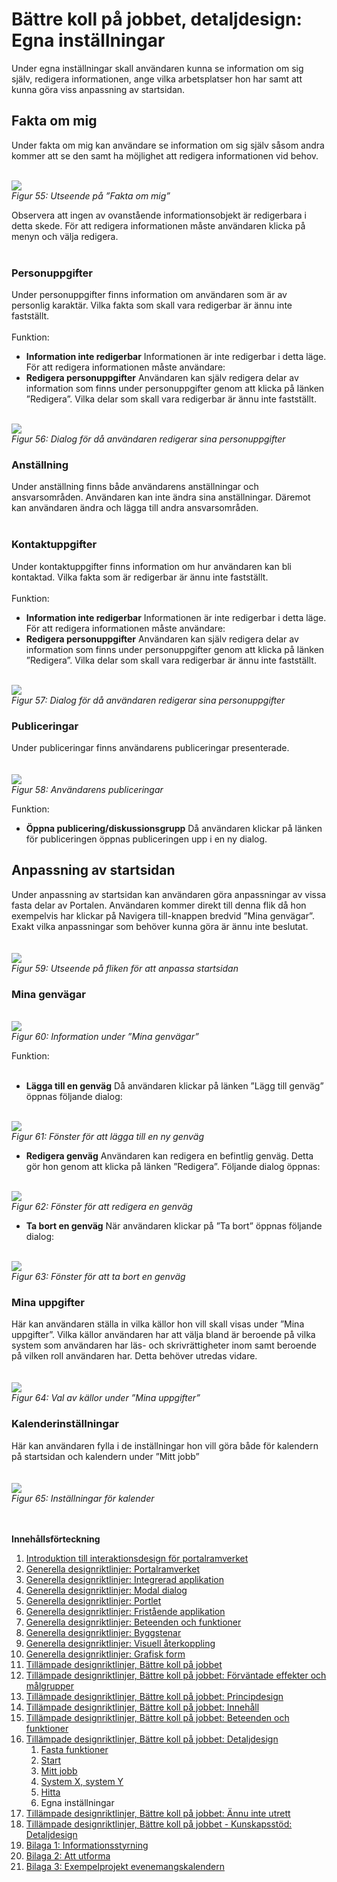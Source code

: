 # Bättre koll på jobbet, detaljdesign: Egna inställningar #

Under egna inställningar skall användaren kunna se information om sig själv, redigera informationen, ange vilka arbetsplatser hon har samt att kunna göra viss anpassning av startsidan.

## Fakta om mig ##
Under fakta om mig kan användare se information om sig själv såsom andra kommer att se den samt ha möjlighet att redigera informationen vid behov.

<br><img src='http://lh3.ggpht.com/_mHREyZKezxI/Sp47zEdA2WI/AAAAAAAAAHY/LKLd35o4wTA/s800/Picture%2058.png' />
<br><i>Figur 55: Utseende på ”Fakta om mig”</i>

Observera att ingen av ovanstående informationsobjekt är redigerbara i detta skede. För att redigera informationen måste användaren klicka på menyn och välja redigera.<br>
<br>
<h3>Personuppgifter</h3>
Under personuppgifter finns information om användaren som är av personlig karaktär. Vilka fakta som skall vara redigerbar är ännu inte fastställt.<br>
<br>
Funktion:<br>
<ul><li><b>Information inte redigerbar</b> Informationen är inte redigerbar i detta läge. För att redigera informationen måste användare:<br>
</li><li><b>Redigera personuppgifter</b> Användaren kan själv redigera delar av information som finns under personuppgifter genom att klicka på länken ”Redigera”. Vilka delar som skall vara redigerbar är ännu inte fastställt.</li></ul>

<br><img src='http://lh5.ggpht.com/_mHREyZKezxI/Sp47zLjq_aI/AAAAAAAAAHc/zvk_Sp_UFiw/s576/Picture%2059.png' />
<br><i>Figur 56: Dialog för då användaren redigerar sina personuppgifter</i>

<h3>Anställning</h3>
Under anställning finns både användarens anställningar och ansvarsområden. Användaren kan inte ändra sina anställningar. Däremot kan användaren ändra och lägga till andra ansvarsområden.<br>
<br>
<h3>Kontaktuppgifter</h3>
Under kontaktuppgifter finns information om hur användaren kan bli kontaktad. Vilka fakta som är redigerbar är ännu inte fastställt.<br>
<br>
Funktion:<br>
<ul><li><b>Information inte redigerbar</b> Informationen är inte redigerbar i detta läge. För att redigera informationen måste användare:<br>
</li><li><b>Redigera personuppgifter</b> Användaren kan själv redigera delar av information som finns under personuppgifter genom att klicka på länken ”Redigera”. Vilka delar som skall vara redigerbar är ännu inte fastställt.</li></ul>

<br><img src='http://lh3.ggpht.com/_mHREyZKezxI/Sp476qkeNQI/AAAAAAAAAHg/lnKxTQ8nids/Picture%2060.png' />
<br><i>Figur 57: Dialog för då användaren redigerar sina personuppgifter</i>

<h3>Publiceringar</h3>
Under publiceringar finns användarens publiceringar presenterade.<br>
<br>
<br><img src='http://lh4.ggpht.com/_mHREyZKezxI/Sp476ow7gNI/AAAAAAAAAHk/aa9caWCD-_8/Picture%2061.png' />
<br><i>Figur 58: Användarens publiceringar</i>

Funktion:<br>
<ul><li><b>Öppna publicering/diskussionsgrupp</b> Då användaren klickar på länken för publiceringen öppnas publiceringen upp i en ny dialog.</li></ul>

<h2>Anpassning av startsidan</h2>
Under anpassning av startsidan kan användaren göra anpassningar av vissa fasta delar av Portalen. Användaren kommer direkt till denna flik då hon exempelvis har klickar på Navigera till-knappen bredvid ”Mina genvägar”. Exakt vilka anpassningar som behöver kunna göra är ännu inte beslutat.<br>
<br>
<br><img src='http://lh6.ggpht.com/_mHREyZKezxI/Sp476juRHQI/AAAAAAAAAHo/F6cNM7X6l_g/s800/Picture%2062.png' />
<br><i>Figur 59: Utseende på fliken för att anpassa startsidan</i>

<h3>Mina genvägar</h3>

<br><img src='http://lh4.ggpht.com/_mHREyZKezxI/Sp476xuS6tI/AAAAAAAAAHs/rg01sgR2Sr0/Picture%2063.png' />
<br><i>Figur 60: Information under ”Mina genvägar”</i>

Funktion:<br>
<br>
<ul><li><b>Lägga till en genväg</b> Då användaren klickar på länken ”Lägg till genväg” öppnas följande dialog:</li></ul>

<br><img src='http://lh6.ggpht.com/_mHREyZKezxI/Sp476wZEXAI/AAAAAAAAAHw/wWAmXbp71jM/Picture%2064.png' />
<br><i>Figur 61: Fönster för att lägga till en ny genväg</i>

<ul><li><b>Redigera genväg</b> Användaren kan redigera en befintlig genväg. Detta gör hon genom att klicka på länken ”Redigera”. Följande dialog öppnas:</li></ul>

<br><img src='http://lh3.ggpht.com/_mHREyZKezxI/Sp47_bq_r0I/AAAAAAAAAH0/Xm5kKgGEKLo/s800/Picture%2065.png' />
<br><i>Figur 62: Fönster för att redigera en genväg</i>

<ul><li><b>Ta bort en genväg</b> När användaren klickar på ”Ta bort” öppnas följande dialog:</li></ul>

<br><img src='http://lh4.ggpht.com/_mHREyZKezxI/Sp47_r0XrqI/AAAAAAAAAH4/V32P8_3Jfqk/Picture%2066.png' />
<br><i>Figur 63: Fönster för att ta bort en genväg</i>

<h3>Mina uppgifter</h3>
Här kan användaren ställa in vilka källor hon vill skall visas under ”Mina uppgifter”. Vilka källor användaren har att välja bland är beroende på vilka system som användaren har läs- och skrivrättigheter inom samt beroende på vilken roll användaren har. Detta behöver utredas vidare.<br>
<br>
<br><img src='http://lh5.ggpht.com/_mHREyZKezxI/Sp47_ggQhHI/AAAAAAAAAH8/IyfvslQlCME/Picture%2067.png' />
<br><i>Figur 64: Val av källor under ”Mina uppgifter”</i>

<h3>Kalenderinställningar</h3>
Här kan användaren fylla i de inställningar hon vill göra både för kalendern på startsidan och kalendern under ”Mitt jobb”<br>
<br>
<br><img src='http://lh5.ggpht.com/_mHREyZKezxI/Sp47_l2Ae7I/AAAAAAAAAIA/jThGroQPADw/Picture%2068.png' />
<br><i>Figur 65: Inställningar för kalender</i>




<br><br>
<b>Innehållsförteckning</b>
<ol><li><a href='http://code.google.com/p/oppna-program-portalramverk/wiki/DesignriktlinjerAnvandargranssnitt'>Introduktion till interaktionsdesign för portalramverket</a>
</li><li><a href='http://code.google.com/p/oppna-program-portalramverk/wiki/GenerellaDesignriktlinjerPortalramverket?ts=1251969346&updated=GenerellaDesignriktlinjerPortalramverket'>Generella designriktlinjer: Portalramverket</a>
</li><li><a href='http://code.google.com/p/oppna-program-portalramverk/wiki/GenerellaDesignriktlinjerIntegreradApplikation?ts=1251969401&updated=GenerellaDesignriktlinjerIntegreradApplikation'>Generella designriktlinjer: Integrerad applikation</a>
</li><li><a href='http://code.google.com/p/oppna-program-portalramverk/wiki/GenerellaDesignriktlinjerModalDialog?ts=1251969439&updated=GenerellaDesignriktlinjerModalDialog'>Generella designriktlinjer: Modal dialog</a>
</li><li><a href='http://code.google.com/p/oppna-program-portalramverk/wiki/GenerellaDesignriktlinjerPortlet?ts=1251969476&updated=GenerellaDesignriktlinjerPortlet'>Generella designriktlinjer: Portlet</a>
</li><li><a href='http://code.google.com/p/oppna-program-portalramverk/wiki/GenerellaDesignriktlinjerFristandeApplikation?ts=1251969550&updated=GenerellaDesignriktlinjerFristandeApplikation'>Generella designriktlinjer: Fristående applikation</a>
</li><li><a href='http://code.google.com/p/oppna-program-portalramverk/wiki/GenerellaDesignriktlinjerBeteendeoFunktioner?ts=1251969604&updated=GenerellaDesignriktlinjerBeteendeoFunktioner'>Generella designriktlinjer: Beteenden och funktioner</a>
</li><li><a href='http://code.google.com/p/oppna-program-portalramverk/wiki/GenerellaDesignriktlinjerByggstenar?ts=1251969727&updated=GenerellaDesignriktlinjerByggstenar'>Generella designriktlinjer: Byggstenar</a>
</li><li><a href='http://code.google.com/p/oppna-program-portalramverk/wiki/GenerellaDesignriktlinjerVisuellAterkoppling?ts=1251969771&updated=GenerellaDesignriktlinjerVisuellAterkoppling'>Generella designriktlinjer: Visuell återkoppling</a>
</li><li><a href='http://code.google.com/p/oppna-program-portalramverk/wiki/GenerellaDesignriktlinjerGrafiskForm?ts=1251969808&updated=GenerellaDesignriktlinjerGrafiskForm'>Generella designriktlinjer: Grafisk form</a>
</li><li><a href='http://code.google.com/p/oppna-program-portalramverk/wiki/TillampadeDesignriktlinjerBattreKollPaJobbet?ts=1251969900&updated=TillampadeDesignriktlinjerBattreKollPaJobbet'>Tillämpade designriktlinjer, Bättre koll på jobbet</a>
</li><li><a href='http://code.google.com/p/oppna-program-portalramverk/wiki/InteraktionsdesignForvantadeEffekter'>Tillämpade designriktlinjer, Bättre koll på jobbet: Förväntade effekter och målgrupper</a>
</li><li><a href='http://code.google.com/p/oppna-program-portalramverk/wiki/InteraktionsdesignPrincipdesign'>Tillämpade designriktlinjer, Bättre koll på jobbet: Principdesign</a>
</li><li><a href='http://code.google.com/p/oppna-program-portalramverk/wiki/InteraktionsdesignInnehall'>Tillämpade designriktlinjer, Bättre koll på jobbet: Innehåll</a>
</li><li><a href='http://code.google.com/p/oppna-program-portalramverk/wiki/InteraktionsdesignBeteendeFunktioner'>Tillämpade designriktlinjer, Bättre koll på jobbet: Beteenden och funktioner</a>
</li><li><a href='http://code.google.com/p/oppna-program-portalramverk/wiki/InteraktionsdesignDetaljdesign'>Tillämpade designriktlinjer, Bättre koll på jobbet: Detaljdesign</a>
<ol><li><a href='http://code.google.com/p/oppna-program-portalramverk/wiki/InteraktionsdesignDetaljdesignFastaFunktioner'>Fasta funktioner</a>
</li><li><a href='http://code.google.com/p/oppna-program-portalramverk/wiki/InteraktionsdesignDetaljdesignStart'>Start</a>
</li><li><a href='http://code.google.com/p/oppna-program-portalramverk/wiki/InteraktionsdesignDetaljdesignMittJobb'>Mitt jobb</a>
</li><li><a href='http://code.google.com/p/oppna-program-portalramverk/wiki/InteraktionsdesignSystemXSystemY?ts=1251805029&updated=InteraktionsdesignSystemXSystemY'>System X, system Y</a>
</li><li><a href='http://code.google.com/p/oppna-program-portalramverk/wiki/InteraktionsdesignDetaljdesignHitta'>Hitta</a>
</li><li>Egna inställningar<br>
</li></ol></li><li><a href='http://code.google.com/p/oppna-program-portalramverk/wiki/AnnuInteUtrett?ts=1251892328&updated=AnnuInteUtrett'>Tillämpade designriktlinjer, Bättre koll på jobbet: Ännu inte utrett</a>
</li><li><a href='http://code.google.com/p/oppna-program-portalramverk/wiki/Kunskapsstod'>Tillämpade designriktlinjer, Bättre koll på jobbet - Kunskapsstöd: Detaljdesign</a>
</li><li><a href='http://code.google.com/p/oppna-program-portalramverk/wiki/GenerellaDesignriktlinjerBilaga1Informationsstyrning'>Bilaga 1: Informationsstyrning</a>
</li><li><a href='http://code.google.com/p/oppna-program-portalramverk/wiki/GenerellaDesignriktlinjerBilaga2AttUtforma'>Bilaga 2: Att utforma</a>
</li><li><a href='http://code.google.com/p/oppna-program-portalramverk/wiki/GenerellaDesignriktlinjerBilaga3ExempelProjektEvenemangskalendern'>Bilaga 3: Exempelprojekt evenemangskalendern</a>
